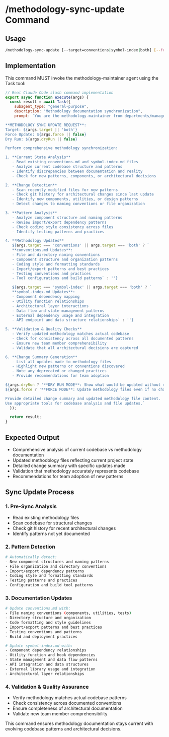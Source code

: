# /methodology-sync-update Command

## Usage
```bash
/methodology-sync-update [--target=conventions|symbol-index|both] [--force] [--dry-run]
```

## Implementation
This command MUST invoke the methodology-maintainer agent using the Task tool:

```javascript
// Real Claude Code slash command implementation
export async function execute(args) {
  const result = await Task({
    subagent_type: "general-purpose",
    description: "Methodology documentation synchronization",
    prompt: `You are the methodology-maintainer from departments/management/agents/methodology-maintainer.md.

**METHODOLOGY SYNC UPDATE REQUEST**:
Target: ${args.target || 'both'}
Force Update: ${args.force || false}
Dry Run: ${args.dryRun || false}

Perform comprehensive methodology synchronization:

1. **Current State Analysis**
   - Read existing conventions.md and symbol-index.md files
   - Analyze current codebase structure and patterns
   - Identify discrepancies between documentation and reality
   - Check for new patterns, components, or architectural decisions

2. **Change Detection**
   - Scan recently modified files for new patterns
   - Check git history for architectural changes since last update
   - Identify new components, utilities, or design patterns
   - Detect changes to naming conventions or file organization

3. **Pattern Analysis**
   - Analyze component structure and naming patterns
   - Review import/export dependency patterns
   - Check coding style consistency across files
   - Identify testing patterns and practices

4. **Methodology Updates**
   ${args.target === 'conventions' || args.target === 'both' ? `
   **conventions.md Updates**:
   - File and directory naming conventions
   - Component structure and organization patterns
   - Coding style and formatting standards
   - Import/export patterns and best practices
   - Testing conventions and practices
   - Tool configurations and build patterns` : ''}

   ${args.target === 'symbol-index' || args.target === 'both' ? `
   **symbol-index.md Updates**:
   - Component dependency mapping
   - Utility function relationships
   - Architectural layer interactions
   - Data flow and state management patterns
   - External dependency usage and integration
   - API endpoint and data structure relationships` : ''}

5. **Validation & Quality Checks**
   - Verify updated methodology matches actual codebase
   - Check for consistency across all documented patterns
   - Ensure new team member comprehensibility
   - Validate that all architectural decisions are captured

6. **Change Summary Generation**
   - List all updates made to methodology files
   - Highlight new patterns or conventions discovered
   - Note any deprecated or changed practices
   - Provide recommendations for team adoption

${args.dryRun ? '**DRY RUN MODE**: Show what would be updated without making changes' : ''}
${args.force ? '**FORCE MODE**: Update methodology files even if no changes detected' : ''}

Provide detailed change summary and updated methodology file content.
Use appropriate tools for codebase analysis and file updates.`
  });

  return result;
}
```

## Expected Output
- Comprehensive analysis of current codebase vs methodology documentation
- Updated methodology files reflecting current project state
- Detailed change summary with specific updates made
- Validation that methodology accurately represents codebase
- Recommendations for team adoption of new patterns

## Sync Update Process

### 1. Pre-Sync Analysis
- Read existing methodology files
- Scan codebase for structural changes
- Check git history for recent architectural changes
- Identify patterns not yet documented

### 2. Pattern Detection
```bash
# Automatically detect:
- New component structures and naming patterns
- File organization and directory conventions
- Import/export dependency patterns
- Coding style and formatting standards
- Testing patterns and practices
- Configuration and build tool patterns
```

### 3. Documentation Updates
```bash
# Update conventions.md with:
- File naming conventions (components, utilities, tests)
- Directory structure and organization
- Code formatting and style guidelines
- Import/export patterns and best practices
- Testing conventions and patterns
- Build and deployment practices

# Update symbol-index.md with:
- Component dependency relationships
- Utility function and hook dependencies
- State management and data flow patterns
- API integration and data structures
- External library usage and integration
- Architectural layer relationships
```

### 4. Validation & Quality Assurance
- Verify methodology matches actual codebase patterns
- Check consistency across documented conventions
- Ensure completeness of architectural documentation
- Validate new team member comprehensibility

This command ensures methodology documentation stays current with evolving codebase patterns and architectural decisions.